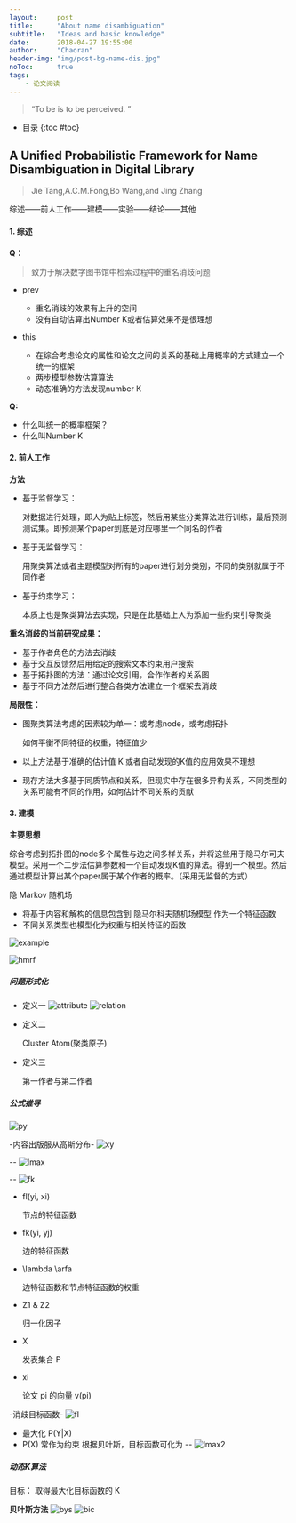 ```yaml
---
layout:     post
title:      "About name disambiguation"
subtitle:   "Ideas and basic knowledge"
date:       2018-04-27 19:55:00
author:     "Chaoran"
header-img: "img/post-bg-name-dis.jpg"
noToc:      true
tags:
    - 论文阅读
---
```


> “To be is to be perceived. ”

* 目录
{:toc #toc}

## A Unified Probabilistic Framework for Name Disambiguation in Digital Library
> Jie Tang,A.C.M.Fong,Bo Wang,and Jing Zhang

综述——前人工作——建模——实验——结论——其他

#### 1. 综述
**Q：**
>致力于解决数字图书馆中检索过程中的重名消歧问题

* prev
    * 重名消歧的效果有上升的空间
    * 没有自动估算出Number K或者估算效果不是很理想

* this
    * 在综合考虑论文的属性和论文之间的关系的基础上用概率的方式建立一个统一的框架
    * 两步模型参数估算算法
    * 动态准确的方法发现number K

**Q:**
* 什么叫统一的概率框架？
* 什么叫Number K

#### 2. 前人工作
**方法**
* 基于监督学习：

    对数据进行处理，即人为贴上标签，然后用某些分类算法进行训练，最后预测测试集。即预测某个paper到底是对应哪里一个同名的作者
* 基于无监督学习：

    用聚类算法或者主题模型对所有的paper进行划分类别，不同的类别就属于不同作者
* 基于约束学习：

    本质上也是聚类算法去实现，只是在此基础上人为添加一些约束引导聚类

**重名消歧的当前研究成果：**
* 基于作者角色的方法去消歧
* 基于交互反馈然后用给定的搜索文本约束用户搜索
* 基于拓扑图的方法：通过论文引用，合作作者的关系图
* 基于不同方法然后进行整合各类方法建立一个框架去消歧

**局限性：**
* 图聚类算法考虑的因素较为单一：或考虑node，或考虑拓扑

    如何平衡不同特征的权重，特征值少
* 以上方法基于准确的估计值 K 或者自动发现的K值的应用效果不理想
* 现存方法大多基于同质节点和关系，但现实中存在很多异构关系，不同类型的关系可能有不同的作用，如何估计不同关系的贡献

#### 3. 建模
**主要思想**

综合考虑到拓扑图的node多个属性与边之间多样关系，并将这些用于隐马尔可夫模型。采用一个二步法估算参数和一个自动发现K值的算法。得到一个模型。然后通过模型计算出某个paper属于某个作者的概率。（采用无监督的方式）

隐 Markov 随机场
* 将基于内容和解构的信息包含到 隐马尔科夫随机场模型 作为一个特征函数
* 不同关系类型也模型化为权重与相关特征的函数

![example](/img/in-post/post-paper-aupnd/examp.png)

![hmrf](/img/in-post/post-paper-aupnd/hmrf.png)

##### 问题形式化
*  定义一
![attribute](/img/in-post/post-paper-aupnd/attribute.png)
![relation](/img/in-post/post-paper-aupnd/relation.png)

*  定义二

    Cluster Atom(聚类原子)
* 定义三

    第一作者与第二作者

##### 公式推导
![py](/img/in-post/post-paper-aupnd/py.png)

-内容出版服从高斯分布-
![xy](/img/in-post/post-paper-aupnd/xy.png)

--
![lmax](/img/in-post/post-paper-aupnd/lmax.png)

--
![fk](/img/in-post/post-paper-aupnd/fk.png)
* fl(yi, xi)

    节点的特征函数
* fk(yi, yj)

    边的特征函数
* \lambda \arfa

    边特征函数和节点特征函数的权重
* Z1   &  Z2

    归一化因子
* X

    发表集合 P
* xi

    论文 pi 的向量 v(pi) 

-消歧目标函数-
![fl](/img/in-post/post-paper-aupnd/fl.png)
* 最大化 P(Y|X)
* P(X) 常作为约束
根据贝叶斯，目标函数可化为
--
![lmax2](/img/in-post/post-paper-aupnd/lmax2.png)

##### 动态K算法
目标： 取得最大化目标函数的 K 

**贝叶斯方法**
![bys](/img/in-post/post-paper-aupnd/bys.png)
![bic](/img/in-post/post-paper-aupnd/bic.png)







